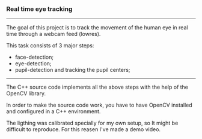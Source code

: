 <h3> Real time eye tracking </h3>
<hr>

The goal of this project is to track the movement of the human eye in real time through a webcam feed (lowres).

This task consists of 3 major steps:
  <ul>
  <li>  face-detection;
</li>
  <li>  eye-detection;
</li>
  <li>pupil-detection and tracking the pupil centers;</li>
</ul>
  
<hr>
The C++ source code implements all the above steps with the help of the OpenCV library.

In order to make the source code work, you have to have OpenCV installed and configured in a C++ environment.

The ligthing was calibrated specially for my own setup, so It might be difficult to reproduce. For this reasen I've made a demo video.





